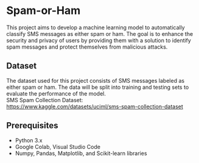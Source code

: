 # Spam-or-Ham
This project aims to develop a machine learning model to automatically classify SMS messages as either spam or ham. 
The goal is to enhance the security and privacy of users by providing them with a solution to identify spam messages 
and protect themselves from malicious attacks.

## Dataset

The dataset used for this project consists of SMS messages labeled as either spam or ham. 
The data will be split into training and testing sets to evaluate the performance of the model.  
SMS Spam Collection Dataset: https://www.kaggle.com/datasets/uciml/sms-spam-collection-dataset

## Prerequisites

- Python 3.x
- Google Colab, Visual Studio Code
- Numpy, Pandas, Matplotlib, and Scikit-learn libraries
